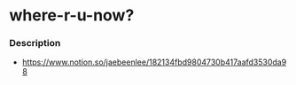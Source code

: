 # where-r-u-now?

### Description
- https://www.notion.so/jaebeenlee/182134fbd9804730b417aafd3530da98
